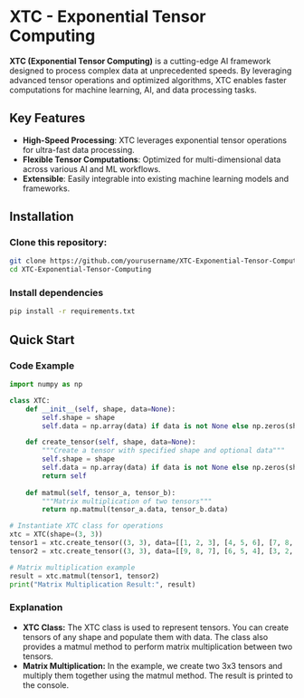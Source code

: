 # XTC - Exponential Tensor Computing

**XTC (Exponential Tensor Computing)** is a cutting-edge AI framework designed to process complex data at unprecedented speeds. By leveraging advanced tensor operations and optimized algorithms, XTC enables faster computations for machine learning, AI, and data processing tasks.

## Key Features
- **High-Speed Processing**: XTC leverages exponential tensor operations for ultra-fast data processing.
- **Flexible Tensor Computations**: Optimized for multi-dimensional data across various AI and ML workflows.
- **Extensible**: Easily integrable into existing machine learning models and frameworks.

## Installation

### Clone this repository:

```bash
git clone https://github.com/yourusername/XTC-Exponential-Tensor-Computing.git
cd XTC-Exponential-Tensor-Computing
```

### Install dependencies

```bash
pip install -r requirements.txt
```

## Quick Start

### Code Example

```python
import numpy as np

class XTC:
    def __init__(self, shape, data=None):
        self.shape = shape
        self.data = np.array(data) if data is not None else np.zeros(shape)

    def create_tensor(self, shape, data=None):
        """Create a tensor with specified shape and optional data"""
        self.shape = shape
        self.data = np.array(data) if data is not None else np.zeros(shape)
        return self
    
    def matmul(self, tensor_a, tensor_b):
        """Matrix multiplication of two tensors"""
        return np.matmul(tensor_a.data, tensor_b.data)

# Instantiate XTC class for operations
xtc = XTC(shape=(3, 3))
tensor1 = xtc.create_tensor((3, 3), data=[[1, 2, 3], [4, 5, 6], [7, 8, 9]])
tensor2 = xtc.create_tensor((3, 3), data=[[9, 8, 7], [6, 5, 4], [3, 2, 1]])

# Matrix multiplication example
result = xtc.matmul(tensor1, tensor2)
print("Matrix Multiplication Result:", result)
```

### Explanation

- **XTC Class:** The XTC class is used to represent tensors. You can create tensors of any shape and populate them with data. The class also provides a matmul method to perform matrix multiplication between two tensors.
- **Matrix Multiplication:** In the example, we create two 3x3 tensors and multiply them together using the matmul method. The result is printed to the console.
